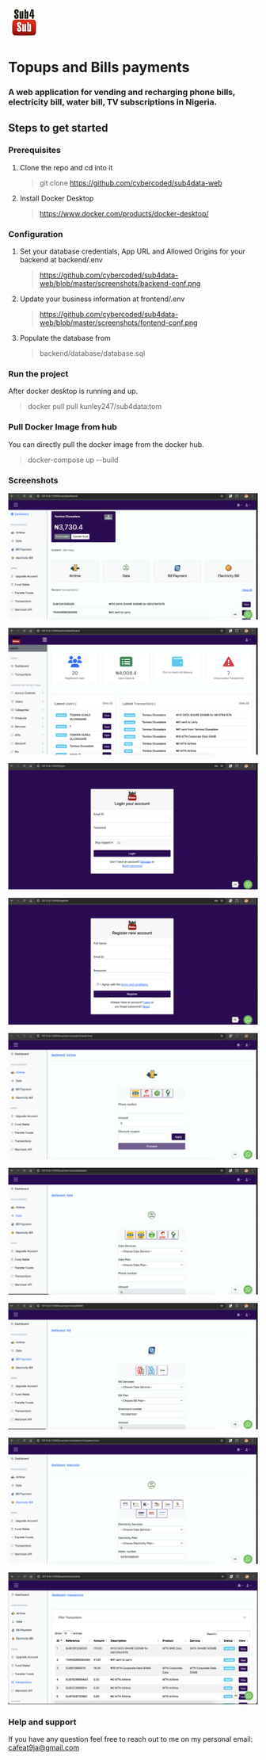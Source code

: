 ![Sub4Data Logo](https://github.com/cybercoded/sub4data-web/blob/master/screenshots/logo.jpg)

# Topups and Bills payments
### A web application for vending and recharging phone bills, electricity bill, water bill, TV subscriptions in Nigeria. 


## Steps to get started

### Prerequisites 
1.  Clone the repo and cd into it
    > git clone https://github.com/cybercoded/sub4data-web
    
1.  Install Docker Desktop
    > https://www.docker.com/products/docker-desktop/ 

### Configuration 
1.  Set your database credentials, App URL and Allowed Origins for your backend at backend/.env
    > https://github.com/cybercoded/sub4data-web/blob/master/screenshots/backend-conf.png

1.  Update your business information at frontend/.env
    > https://github.com/cybercoded/sub4data-web/blob/master/screenshots/fontend-conf.png

1.  Populate the database from 
    > backend/database/database.sql

### Run the project 

After docker desktop is running and up.
> docker pull pull kunley247/sub4data:tom


### Pull Docker Image from hub 
You can directly pull the docker image from the docker hub.
> docker-compose up --build

### Screenshots
![dashboard](https://github.com/cybercoded/sub4data-web/blob/master/screenshots/dashboard.png)

![admin-dashboard](https://github.com/cybercoded/sub4data-web/blob/master/screenshots/admin-dashboard.png)

![login-page](https://github.com/cybercoded/sub4data-web/blob/master/screenshots/login-page.png)

![register-page](https://github.com/cybercoded/sub4data-web/blob/master/screenshots/register-page.png)

![buy-airtime](https://github.com/cybercoded/sub4data-web/blob/master/screenshots/buy-airtime.png)

![buy-data](https://github.com/cybercoded/sub4data-web/blob/master/screenshots/buy-data.png)

![buy-bill](https://github.com/cybercoded/sub4data-web/blob/master/screenshots/buy-bill.png)

![buy-electricity](https://github.com/cybercoded/sub4data-web/blob/master/screenshots/buy-electricity.png)

![transactions](https://github.com/cybercoded/sub4data-web/blob/master/screenshots/transactions.png)

### Help and support
If you have any question feel free to reach out to me on my personal email: cafeat9ja@gmail.com
